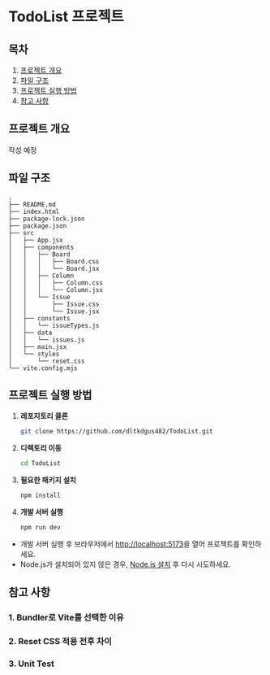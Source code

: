 # TodoList 프로젝트

## 목차

1. [프로젝트 개요](#프로젝트-개요)
2. [파일 구조](#파일-구조)
3. [프로젝트 실행 방법](#프로젝트-실행-방법)
4. [참고 사항](#참고-사항)

## 프로젝트 개요

작성 예정

## 파일 구조

```
.
├── README.md
├── index.html
├── package-lock.json
├── package.json
├── src
│   ├── App.jsx
│   ├── components
│   │   ├── Board
│   │   │   ├── Board.css
│   │   │   └── Board.jsx
│   │   ├── Column
│   │   │   ├── Column.css
│   │   │   └── Column.jsx
│   │   └── Issue
│   │       ├── Issue.css
│   │       └── Issue.jsx
│   ├── constants
│   │   └── issueTypes.js
│   ├── data
│   │   └── issues.js
│   ├── main.jsx
│   └── styles
│       └── reset.css
└── vite.config.mjs
```

## 프로젝트 실행 방법

1. **레포지토리 클론**

   ```bash
   git clone https://github.com/dltkdgus482/TodoList.git
   ```

2. **디렉토리 이동**

   ```bash
   cd TodoList
   ```

3. **필요한 패키지 설치**

   ```bash
   npm install
   ```

4. **개발 서버 실행**
   ```bash
   npm run dev
   ```

- 개발 서버 실행 후 브라우저에서 [http://localhost:5173](http://localhost:5173)을 열어 프로젝트를 확인하세요.
- Node.js가 설치되어 있지 않은 경우, [Node.js 설치](https://nodejs.org/) 후 다시 시도하세요.

## 참고 사항

### 1. **Bundler로 Vite를 선택한 이유**

### 2. **Reset CSS 적용 전후 차이**

### 3. **Unit Test**
